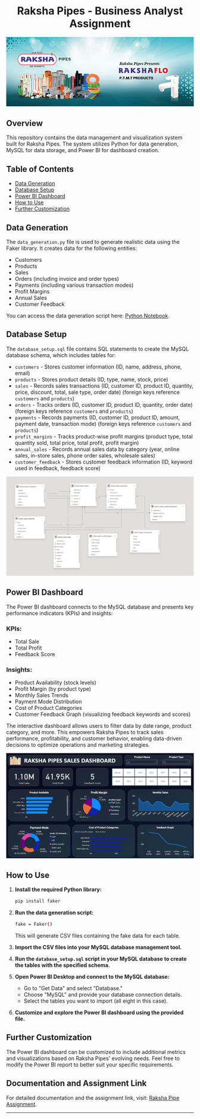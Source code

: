 <h1 align="center">Raksha Pipes - Business Analyst Assignment</h1>

<p align="center">
    <img src="https://github.com/meabhaykr/raksha_pipes_assignment/blob/main/Raksha%20Pipes%20Banner.jpg" alt="Raksha Pipes Banner.jpg">
</p>

## Overview

This repository contains the data management and visualization system built for Raksha Pipes. The system utilizes Python for data generation, MySQL for data storage, and Power BI for dashboard creation.

## Table of Contents

- [Data Generation](#data-generation)
- [Database Setup](#database-setup)
- [Power BI Dashboard](#power-bi-dashboard)
- [How to Use](#how-to-use)
- [Further Customization](#further-customization)

## Data Generation

The `data_generation.py` file is used to generate realistic data using the Faker library. It creates data for the following entities:

- Customers
- Products
- Sales
- Orders (including invoice and order types)
- Payments (including various transaction modes)
- Profit Margins
- Annual Sales
- Customer Feedback

You can access the data generation script here: [Python Notebook](https://colab.research.google.com/drive/1WGTBhEkCoTkjPkNWfFH02tACwzA22yGy?usp=sharing).

## Database Setup

The `database_setup.sql` file contains SQL statements to create the MySQL database schema, which includes tables for:

- `customers` - Stores customer information (ID, name, address, phone, email)
- `products` - Stores product details (ID, type, name, stock, price)
- `sales` - Records sales transactions (ID, customer ID, product ID, quantity, price, discount, total, sale type, order date) (foreign keys reference `customers` and `products`)
- `orders` - Tracks orders (ID, customer ID, product ID, quantity, order date) (foreign keys reference `customers` and `products`)
- `payments` - Records payments (ID, customer ID, product ID, amount, payment date, transaction mode) (foreign keys reference `customers` and `products`)
- `profit_margins` - Tracks product-wise profit margins (product type, total quantity sold, total price, total profit, profit margin)
- `annual_sales` - Records annual sales data by category (year, online sales, in-store sales, phone order sales, wholesale sales)
- `customer_feedback` - Stores customer feedback information (ID, keyword used in feedback, feedback score)

<p align="center">
    <img src="https://github.com/meabhaykr/raksha_pipes_assignment/blob/main/Schema.png" alt="Schema.png">
</p>


## Power BI Dashboard

The Power BI dashboard connects to the MySQL database and presents key performance indicators (KPIs) and insights:

### KPIs:

- Total Sale
- Total Profit
- Feedback Score

### Insights:

- Product Availability (stock levels)
- Profit Margin (by product type)
- Monthly Sales Trends
- Payment Mode Distribution
- Cost of Product Categories
- Customer Feedback Graph (visualizing feedback keywords and scores)

The interactive dashboard allows users to filter data by date range, product category, and more. This empowers Raksha Pipes to track sales performance, profitability, and customer behavior, enabling data-driven decisions to optimize operations and marketing strategies.

<p align="center">
    <img src="https://github.com/meabhaykr/raksha_pipes_assignment/blob/main/Power%20Bi%20Dashboard%20Image.png" alt="Power BI Dashboard Image">
</p>

## How to Use

1. **Install the required Python library:**

    ```bash
    pip install faker
    ```

2. **Run the data generation script:**

    ```bash
    fake = Faker()
    ```

    This will generate CSV files containing the fake data for each table.

3. **Import the CSV files into your MySQL database management tool.**

4. **Run the `database_setup.sql` script in your MySQL database to create the tables with the specified schema.**

5. **Open Power BI Desktop and connect to the MySQL database:**

    - Go to "Get Data" and select "Database."
    - Choose "MySQL" and provide your database connection details.
    - Select the tables you want to import (all eight in this case).

6. **Customize and explore the Power BI dashboard using the provided file.**

## Further Customization

The Power BI dashboard can be customized to include additional metrics and visualizations based on Raksha Pipes' evolving needs. Feel free to modify the Power BI report to better suit your specific requirements.

## Documentation and Assignment Link

For detailed documentation and the assignment link, visit: [Raksha Pipe Assignment](https://drive.google.com/drive/folders/1o13pcNEo71kAT0p7O1KSnyz47NvZMwuw?usp=sharing).

---
